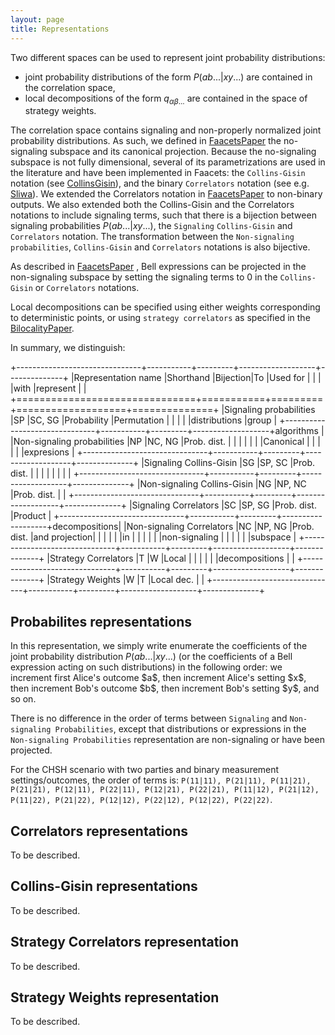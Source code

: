 ```yaml
---
layout: page
title: Representations
---
```


Two different spaces can be used to represent joint probability
distributions:

-   joint probability distributions of the form $P(ab...|xy...)$ are
    contained in the correlation space,
-   local decompositions of the form $q_{\alpha \beta ...}$ are
    contained in the space of strategy weights.

The correlation space contains signaling and non-properly normalized
joint probability distributions. As such, we defined in
[FaacetsPaper](http://www.arxiv.org) the no-signaling subspace and its
canonical projection. Because the no-signaling subspace is not fully
dimensional, several of its parametrizations are used in the literature
and have been implemented in Faacets: the `Collins-Gisin` notation (see
[CollinsGisin](http://dx.doi.org/10.1088/0305-4470/37/5/021)), and the
binary `Correlators` notation (see e.g.
[Sliwa](http://dx.doi.org/10.1016/S0375-9601(03)01115-0)). We extended
the Correlators notation in [FaacetsPaper](http://www.arxiv.org) to
non-binary outputs. We also extended both the Collins-Gisin and the
Correlators notations to include signaling terms, such that there is a
bijection between signaling probabilities $P(ab...|xy...)$, the
`Signaling` `Collins-Gisin` and `Correlators` notation. The
transformation between the `Non-signaling` `probabilities`,
`Collins-Gisin` and `Correlators` notations is also bijective.

As described in [FaacetsPaper](http://www.arxiv.org) , Bell expressions
can be projected in the non-signaling subspace by setting the signaling
terms to 0 in the `Collins-Gisin` or `Correlators` notations.

Local decompositions can be specified using either weights corresponding
to deterministic points, or using `strategy correlators` as specified in
the [BilocalityPaper](http://dx.doi.org/10.1103/PhysRevA.85.032119).

In summary, we distinguish:

+-------------------------------+-----------+---------+-------------------+--------------+
|Representation name |Shorthand |Bijection|To |Used for | | | |with
|represent | |
+===============================+===========+=========+===================+==============+
|Signaling probabilities |SP |SC, SG |Probability |Permutation | | | |
|distributions |group |
+-------------------------------+-----------+---------+-------------------+algorithms
| |Non-signaling probabilities |NP |NC, NG |Prob. dist. | | | | | |
|Canonical | | | | | |expresions |
+-------------------------------+-----------+---------+-------------------+--------------+
|Signaling Collins-Gisin |SG |SP, SC |Prob. dist. | | | | | | | |
+-------------------------------+-----------+---------+-------------------+--------------+
|Non-signaling Collins-Gisin |NG |NP, NC |Prob. dist. | |
+-------------------------------+-----------+---------+-------------------+--------------+
|Signaling Correlators |SC |SP, SG |Prob. dist. |Product |
+-------------------------------+-----------+---------+-------------------+decompositions|
|Non-signaling Correlators |NC |NP, NG |Prob. dist. |and projection| | |
| | |in | | | | | |non-signaling | | | | | |subspace |
+-------------------------------+-----------+---------+-------------------+--------------+
|Strategy Correlators |T |W |Local | | | | | |decompositions | |
+-------------------------------+-----------+---------+-------------------+--------------+
|Strategy Weights |W |T |Local dec. | |
+-------------------------------+-----------+---------+-------------------+--------------+

Probabilites representations
----------------------------

In this representation, we simply write enumerate the coefficients of
the joint probability distribution $P(ab...|xy...)$ (or the coefficients
of a Bell expression acting on such distributions) in the following
order: we increment first Alice's outcome \$a\$, then increment Alice's
setting \$x\$, then increment Bob's outcome \$b\$, then increment Bob's
setting \$y\$, and so on.

There is no difference in the order of terms between `Signaling` and
`Non-signaling Probabilities`, except that distributions or expressions
in the `Non-signaling Probabilities` representation are non-signaling or
have been projected.

For the CHSH scenario with two parties and binary measurement
settings/outcomes, the order of terms is:
`P(11|11), P(21|11), P(11|21), P(21|21), P(12|11), P(22|11), P(12|21), P(22|21), P(11|12), P(21|12), P(11|22), P(21|22), P(12|12), P(22|12), P(12|22), P(22|22)`.

Correlators representations
---------------------------

To be described.

Collins-Gisin representations
-----------------------------

To be described.

Strategy Correlators representation
-----------------------------------

To be described.

Strategy Weights representation
-------------------------------

To be described.
